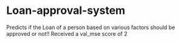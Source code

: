 # Loan-approval-system
Predicts if the Loan of a person based on various factors should be approved or not!! Received a val_mse score of 2
